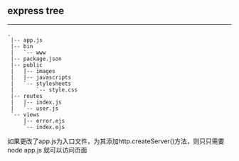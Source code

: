  ## express tree
 ***
 ```
 .  
  |-- app.js  
  |-- bin  
  |   `-- www  
  |-- package.json  
  |-- public  
  |   |-- images  
  |   |-- javascripts  
  |   `-- stylesheets  
  |       `-- style.css  
  |-- routes  
  |   |-- index.js  
  |   `-- user.js  
  `-- views  
      |-- error.ejs  
      `-- index.ejs  
```
如果更改了app.js为入口文件，为其添加http.createServer()方法，则只只需要node app.js 就可以访问页面  
